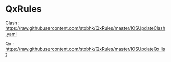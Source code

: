 # QxRules


Clash :  https://raw.githubusercontent.com/stobhk/QxRules/master/IOSUpdateClash.yaml 

Qx :   https://raw.githubusercontent.com/stobhk/QxRules/master/IOSUpdateQx.list
